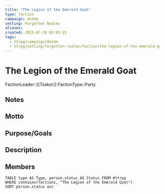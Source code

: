 ```yaml
---
title: "The Legion of the Emerald Goat"
type: faction
campaign: dotmm
setting: Forgotten Realms
aliases:
created: 2022-07-24 03:03:15
tags:
  - ttrpg/campaign/dotmm
  - ttrpg/setting/forgotten-realms/faction/the-legion-of-the-emerald-goat
---
```


# The Legion of the Emerald Goat

FactionLeader::[[Tsakor]]
FactionType::Party

## Notes


## Motto


## Purpose/Goals


## Description


## Members

```dataview
TABLE type AS Type, person.status AS Status FROM #ttrpg
WHERE contains(factions, "The Legion of the Emerald Goat")
SORT person.status asc
```

